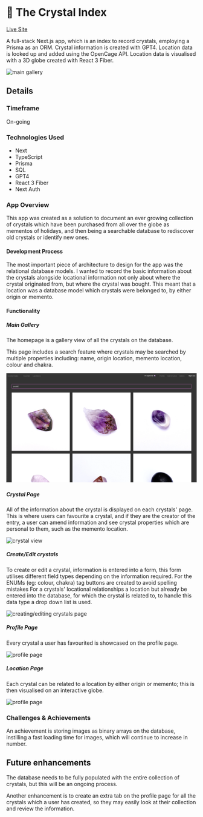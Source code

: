 # 🔮 The Crystal Index

[Live Site](https://www.crystalindex.co.uk)

A full-stack Next.js app, which is an index to record crystals, employing a Prisma as an ORM. Crystal information is created with GPT4. Location data is looked up and added using the OpenCage API. Location data is visualised with a 3D globe created with React 3 Fiber.

![main gallery]('./public/project-images/gallery.png)

## Details

### Timeframe

On-going

### Technologies Used

* Next
* TypeScript
* Prisma
* SQL
* GPT4
* React 3 Fiber
* Next Auth

### App Overview

This app was created as a solution to document an ever growing collection of crystals which have been purchased from all over the globe as mementos of holidays, and then being a searchable database to rediscover old crystals or identify new ones.

#### Development Process

The most important piece of architecture to design for the app was the relational database models.
I wanted to record the basic information about the crystals alongside locational information not only about where the crystal originated from, but where the crystal was bought. This meant that a location was a database model which crystals were belonged to, by either origin or memento.

#### Functionality

##### Main Gallery

The homepage is a gallery view of all the crystals on the database.


This page includes a search feature where crystals may be searched by multiple properties including: name, origin location, memento location, colour and chakra.

![search](./public/project-images/search.png)

##### Crystal Page

All of the information about the crystal is displayed on each crystals' page. This is where users can favourite a crystal, and if they are the creator of the entry, a user can amend information and see crystal properties which are personal to them, such as the memento location.

![crystal view]('./public/project-images/crystal-view.png)

##### Create/Edit crystals

To create or edit a crystal, information is entered into a form, this form utilises different field types depending on the information required.
For the ENUMs (eg: colour, chakra) tag buttons are created to avoid spelling mistakes
For a crystals' locational relationships a location but already be entered into the database, for which the crystal is related to, to handle this data type a drop down list is used.

![creating/editing crystals page]('./public/project-images/crystal-edit.png)

##### Profile Page

Every crystal a user has favourited is showcased on the profile page.

![profile page]('./public/project-images/profile.png)

##### Location Page

Each crystal can be related to a location by either origin or memento; this is then visualised on an interactive globe.

![profile page]('./public/project-images/location-view.png)

### Challenges & Achievements

An achievement is storing images as binary arrays on the database, instilling a fast loading time for images, which will continue to increase in number.

## Future enhancements

The database needs to be fully populated with the entire collection of crystals, but this will be an ongoing process.

Another enhancement is to create an extra tab on the profile page for all the crystals which a user has created, so they may easily look at their collection and review the information.
